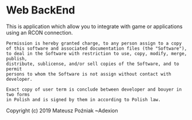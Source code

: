 # Web BackEnd

This is application which allow you to integrate with game or applications using an RCON connection.

````
Permission is hereby granted charge, to any person assign to a copy 
of this software and associated documentation files (the "Software"), 
to deal in the Software with restriction to use, copy, modify, merge, publish, 
distribute, sublicense, and/or sell copies of the Software, and to permit 
persons to whom the Software is not assign without contact with developer.

Exact copy of user term is conclude between developer and bouyer in two forms 
in Polish and is signed by them in according to Polish law.
````

Copyright (c) 2019 Mateusz Poźniak ~Adexion
